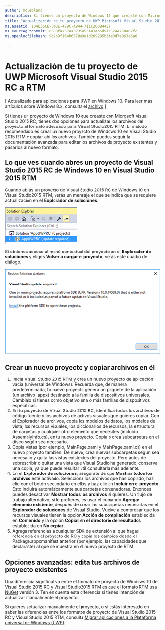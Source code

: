 ```yaml
---
author: mcleblanc
description: Si tienes un proyecto de Windows 10 que creaste con Microsoft Visual Studio 2015 RC, tienes dos opciones para actualizar los archivos del proyecto al formato adecuado para Visual Studio2015 RTM.
title: "Actualización de tu proyecto de UWP Microsoft Visual Studio 2015 RC a RTM"
ms.assetid: 104E36CE-36DE-4E9C-A944-711C200B44EF
ms.sourcegitcommit: 6530fa257ea3735453a97eb5d916524e750e62fc
ms.openlocfilehash: 9c2b9f164b6578a9e1d269295b3fa0d7a863a6a0

---
```


# Actualización de tu proyecto de UWP Microsoft Visual Studio 2015 RC a RTM

\[ Actualizado para aplicaciones para UWP en Windows 10. Para leer más artículos sobre Windows 8.x, consulta el [archivo](http://go.microsoft.com/fwlink/p/?linkid=619132) \]

Si tienes un proyecto de Windows 10 que creaste con Microsoft Visual Studio 2015 RC, tienes dos opciones para actualizar los archivos del proyecto al formato adecuado para Visual Studio2015 RTM. El método recomendado es crear un nuevo proyecto de Windows 10 en Visual Studio 2015 RTM y copiar ahí los archivos. También puedes seguir la documentación avanzada para editar los archivos de proyecto existentes y pasarlos al nuevo formato.

## Lo que ves cuando abres un proyecto de Visual Studio 2015 RC de Windows 10 en Visual Studio 2015 RTM

Cuando abras un proyecto de Visual Studio 2015 RC de Windows 10 en Visual Studio2015 RTM, verás un mensaje el que se indica que se requiere actualización en el **Explorador de soluciones**.

![se requiere una actualización](images/vsrc-to-rtm/solution-explorer.png)

Si obtienes acceso al menú contextual del proyecto en el **Explorador de soluciones** y eliges **Volver a cargar el proyecto**, verás este cuadro de diálogo.

![se requiere una actualización de Visual Studio](images/vsrc-to-rtm/reload-project.png)

## Crear un nuevo proyecto y copiar archivos en él

1.  Inicia Visual Studio 2015 RTM y crea un nuevo proyecto de aplicación vacía (universal de Windows). Recuerda que, de manera predeterminada, tu nuevo proyecto genera un paquete de la aplicación (un archivo .appx) destinado a la familia de dispositivos universales. Cámbialo si tienes como objetivo una o más familias de dispositivos específicas.
2.  En tu proyecto de Visual Studio 2015 RC, identifica todos los archivos de código fuente y los archivos de activos visuales que quieres copiar. Con el Explorador de archivos, copia los modelos de datos, los modelos de vista, los recursos visuales, los diccionarios de recursos, la estructura de carpetas y cualquier otro elemento que necesites (incluido AssemblyInfo.cs), en tu nuevo proyecto. Copia o crea subcarpetas en el disco según sea necesario.
3.  Copia vistas (por ejemplo, MainPage.xaml y MainPage.xaml.cs) en el nuevo proyecto también. De nuevo, crea nuevas subcarpetas según sea necesario y quita las vistas existentes del proyecto. Pero antes de sobrescribir o quitar una vista que Visual Studio ha generado, conserva una copia, ya que puede resultar útil consultarla más adelante.
4.  En el **Explorador de soluciones**, asegúrate de que **Mostrar todos los archivos** esté activado. Selecciona los archivos que has copiado, haz clic con el botón secundario en ellos y haz clic en **Incluir en el proyecto**. Esto incluirá automáticamente sus carpetas contenedoras. Entonces puedes desactivar **Mostrar todos los archivos** si quieres. Un flujo de trabajo alternativo, si lo prefieres, es usar el comando **Agregar elemento existente**, después de crear las subcarpetas necesarias en el **Explorador de soluciones** de Visual Studio. Vuelve a comprobar que los recursos visuales tienen la opción **Acción de compilación** establecida en **Contenido** y la opción **Copiar en el directorio de resultados** establecida en **No copiar**.
5.  Agrega referencias a cualquier SDK de extensión al que hagas referencia en el proyecto de RC y copia los cambios desde el Package.appxmanifest anterior (por ejemplo, las capacidades que declaraste) al que se muestra en el nuevo proyecto de RTM.

## Opciones avanzadas: edita tus archivos de proyecto existentes

Una diferencia significativa entre el formato de proyecto de Windows 10 de Visual Studio 2015 RC y Visual Studio2015 RTM es que el formato RTM usa [NuGet](http://docs.nuget.org/) versión 3. Ten en cuenta esta diferencia si tienes intención de actualizar manualmente el proyecto.

Si quieres actualizar manualmente el proyecto, o si estás interesado en saber las diferencias entre los formatos de proyecto de Visual Studio 2015 RC y Visual Studio 2015 RTM, consulta [Migrar aplicaciones a la Plataforma universal de Windows (UWP)](http://msdn.microsoft.com/library/mt148501.aspx).




<!--HONumber=Jun16_HO4-->


